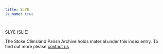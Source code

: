 ```yaml
---
title: SLYE
is_name: true

---
```


SLYE (SLIE)


The Stoke Climsland Parish Archive holds material under this index entry. To find out more please [contact us](/contact/)
